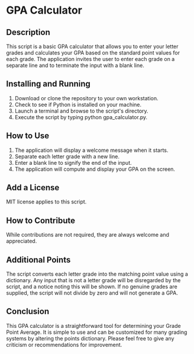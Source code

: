 # **GPA Calculator**
## Description
This script is a basic GPA calculator that allows you to enter your letter grades and calculates your GPA based on the standard point values for each grade. The application invites the user to enter each grade on a separate line and to terminate the input with a blank line.
## Installing and Running
1.	Download or clone the repository to your own workstation.
2.	Check to see if Python is installed on your machine.
3.	Launch a terminal and browse to the script's directory.
4.	Execute the script by typing python gpa_calculator.py.
## How to Use
1.	The application will display a welcome message when it starts.
2.	Separate each letter grade with a new line.
3.	Enter a blank line to signify the end of the input.
4.	The application will compute and display your GPA on the screen.
## Add a License
MIT license applies to this script.
## How to Contribute
While contributions are not required, they are always welcome and appreciated.
## Additional Points
The script converts each letter grade into the matching point value using a dictionary.
Any input that is not a letter grade will be disregarded by the script, and a notice noting this will be shown.
If no genuine grades are supplied, the script will not divide by zero and will not generate a GPA.
## Conclusion
This GPA calculator is a straightforward tool for determining your Grade Point Average. It is simple to use and can be customized for many grading systems by altering the points dictionary. Please feel free to give any criticism or recommendations for improvement.
